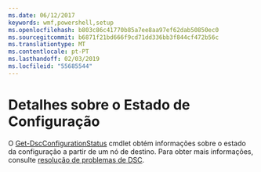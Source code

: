 ```yaml
---
ms.date: 06/12/2017
keywords: wmf,powershell,setup
ms.openlocfilehash: b803c86c41770b85a7ee8aa97ef62dab50850ec0
ms.sourcegitcommit: b6871f21bd666f9cd71dd336bb3f844cf472b56c
ms.translationtype: MT
ms.contentlocale: pt-PT
ms.lasthandoff: 02/03/2019
ms.locfileid: "55685544"
---
```

# <a name="details-about-configuration-status"></a>Detalhes sobre o Estado de Configuração

O [Get-DscConfigurationStatus](https://technet.microsoft.com/library/mt517868.aspx) cmdlet obtém informações sobre o estado da configuração a partir de um nó de destino.
Para obter mais informações, consulte [resolução de problemas de DSC](https://msdn.microsoft.com/powershell/dsc/troubleshooting).
